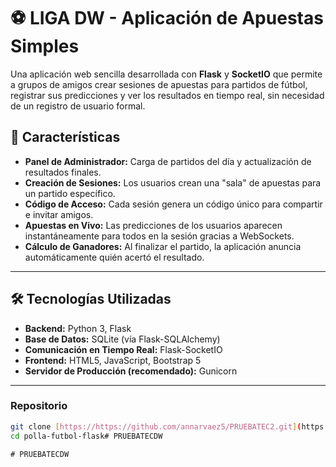 # ⚽ LIGA DW - Aplicación de Apuestas Simples

Una aplicación web sencilla desarrollada con **Flask** y **SocketIO** que permite a grupos de amigos crear sesiones de apuestas para partidos de fútbol, registrar sus predicciones y ver los resultados en tiempo real, sin necesidad de un registro de usuario formal.



## 🚀 Características

* **Panel de Administrador:** Carga de partidos del día y actualización de resultados finales.
* **Creación de Sesiones:** Los usuarios crean una "sala" de apuestas para un partido específico.
* **Código de Acceso:** Cada sesión genera un código único para compartir e invitar amigos.
* **Apuestas en Vivo:** Las predicciones de los usuarios aparecen instantáneamente para todos en la sesión gracias a WebSockets.
* **Cálculo de Ganadores:** Al finalizar el partido, la aplicación anuncia automáticamente quién acertó el resultado.

---

## 🛠️ Tecnologías Utilizadas

* **Backend:** Python 3, Flask
* **Base de Datos:** SQLite (vía Flask-SQLAlchemy)
* **Comunicación en Tiempo Real:** Flask-SocketIO
* **Frontend:** HTML5, JavaScript, Bootstrap 5
* **Servidor de Producción (recomendado):** Gunicorn

---

### Repositorio
```bash
git clone [https://https://github.com/annarvaez5/PRUEBATEC2.git](https://github.com/annarvaez5/PRUEBATEC2.git)
cd polla-futbol-flask#   P R U E B A T E C D W  
 #   P R U E B A T E C D W  
 